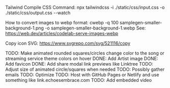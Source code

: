 Tailwind Compile CSS Command:
npx tailwindcss -i ./static/css/input.css -o ./static/css/output.css --watch

How to convert images to webp format:
    cwebp -q 100 samplegen-smaller-background-1.png -o samplegen-smaller-background-1.webp
    See: https://web.dev/articles/codelab-serve-images-webp

Copy icon SVG:
https://www.svgrepo.com/svg/521116/copy

TODO: Make animated rounded squares/circles change color to the song or streaming service theme colors on hover
DONE: Add Artist image
DONE: Add favicon
DONE: Add share modal link previews like Linktree
TODO: Adjust size of animated circle/squares when needed
TODO: Possibly gather emails
TODO: Optimize
TODO: Host with GitHub Pages or Netlify and use something like link.echoesembrace.com
TODO: Add embedded video